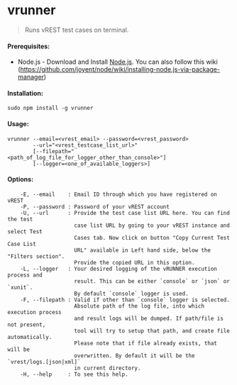 # vrunner

> Runs vREST test cases on terminal.

#### Prerequisites:
* Node.js - Download and Install [Node.js](http://www.nodejs.org/download/). You can also follow this wiki (https://github.com/joyent/node/wiki/installing-node.js-via-package-manager) 

#### Installation: 
	sudo npm install -g vrunner

#### Usage: 
	vrunner --email=<vrest_email> --password=<vrest_password> 
	        --url="<vrest_testcase_list_url>"
  	        [--filepath="<path_of_log_file_for_logger_other_than_console>"]
  	        [--logger=<one_of_available_loggers>]

#### Options:
        -E, --email    : Email ID through which you have registered on vREST
        -P, --password : Password of your vREST account
        -U, --url      : Provide the test case list URL here. You can find the test 
                         case list URL by going to your vREST instance and select Test
                         Cases tab. Now click on button "Copy Current Test Case List 
                         URL" available in Left hand side, below the "Filters section". 
                         Provide the copied URL in this option.
        -L, --logger   : Your desired logging of the vRUNNER execution process and 
                         result. This can be either `console` or `json` or `xunit`.
                         By default `console` logger is used.
        -F, --filepath : Valid if other than `console` logger is selected.
                         Absolute path of the log file, into which execution process 
                         and result logs will be dumped. If path/file is not present, 
                         tool will try to setup that path, and create file automatically.
                         Please note that if file already exists, that will be 
                         overwritten. By default it will be the `vrest/logs.[json|xml]` 
                         in current directory.
        -H, --help     : To see this help.